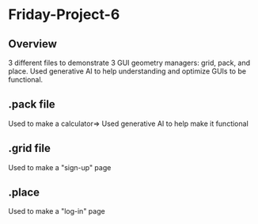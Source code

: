 # Friday-Project-6
## Overview
3 different files to demonstrate 3 GUI geometry managers: grid, pack, and place. Used generative AI to help understanding and optimize GUIs to be functional.
## .pack file
Used to make a calculator=> Used generative AI to help make it functional
## .grid file
Used to make a "sign-up" page
## .place
Used to make a "log-in" page